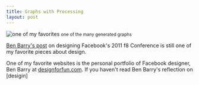 ```yaml
---
title: Graphs with Processing
layout: post
---
```

![one of my favorites](http://cargo.kyledreger.com.s3.amazonaws.com/graph.png)
<small>one of the many generated graphs</small>

[Ben Barry's post](http://designforfun.com/display.php?id=128) on designing Facebook's 2011 f8 Conference is still one of my favorite pieces about design.

One of my favorite websites is the personal portfolio of Facebook designer, Ben Barry at [designforfun.com](http://designforfun.com). If you haven't read Ben Barry's reflection on [desigin]